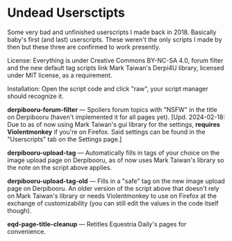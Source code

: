 # Undead Usersctipts
Some very bad and unfinished userscripts I made back in 2018. Basically baby's first (and last) userscripts. These weren't the only scripts I made by then but these three are confirmed to work presently.

License: Everything is under Creative Commons BY-NC-SA 4.0, forum filter and the new default tag scripts link Mark Taiwan's Derpi4U library, licensed under MIT license, as a requirement.

Installation: Open the script code and click "raw", your script manager should recognize it.

**derpibooru-forum-filter** — Spoilers forum topics with "NSFW" in the title on Derpibooru (haven't implemented it for all pages yet). [Upd. 2024-02-18: Due to as of now using Mark Taiwan's gui library for the settings, __requires Violentmonkey__ if you're on Firefox. Said settings can be found in the "Userscripts" tab on the Settings page.]

**derpibooru-upload-tag** — Automatically fills in tags of your choice on the image upload page on Derpibooru, as of now uses Mark Taiwan's library so the note on the script above applies.

**derpibooru-upload-tag-old** — Fills in a "safe" tag on the new image upload page on Derpibooru. An older version of the script above that doesn't rely on Mark Taiwan's library or needs Violentmonkey to use on Firefox at the exchange of customizability (you can still edit the values in the code itself though).

**eqd-page-title-cleanup** — Retitles Equestria Daily's pages for convenience.
